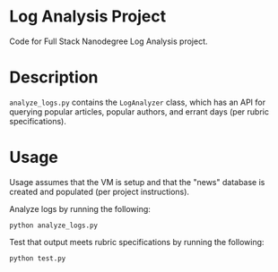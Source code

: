 # Log Analysis Project
Code for Full Stack Nanodegree Log Analysis project.

# Description
`analyze_logs.py` contains the `LogAnalyzer` class, which has an API for querying popular articles, popular authors, and errant days (per rubric specifications).

# Usage
Usage assumes that the VM is setup and that the "news" database is created and populated (per project instructions).

Analyze logs by running the following:
```
python analyze_logs.py
```

Test that output meets rubric specifications by running the following:
```
python test.py
```
